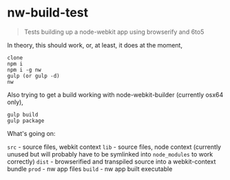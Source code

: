 # nw-build-test

> Tests building up a node-webkit app using browserify and 6to5

In theory, this should work, or, at least, it does at the moment,

```
clone
npm i
npm i -g nw
gulp (or gulp -d)
nw
```

Also trying to get a build working with node-webkit-builder (currently osx64 only),

```
gulp build
gulp package
```

What's going on:

`src` - source files, webkit context
`lib` - source files, node context (currently unused but will probably have to be symlinked into `node_modules` to work correctly)
`dist` - browserified and transpiled source into a webkit-context bundle
`prod` - nw app files
`build` - nw app built executable
